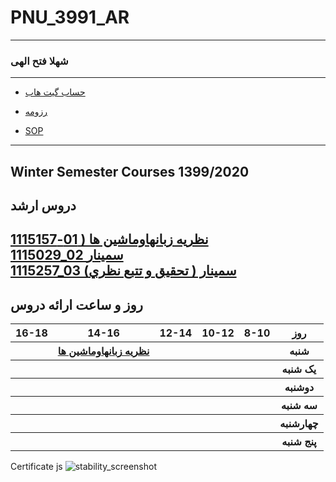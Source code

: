 # PNU_3991_AR
---------
### شهلا فتح الهی
 
---
- [حساب گیت هاب](https://github.com/shfathollahi)

- [رزومه](https://github.com/shfathollahi/)

- [SOP](https://shfathollahi.github.io/sop/)


------------------
## Winter Semester Courses 1399/2020

## دروس ارشد

[نظريه زبانهاوماشين ها ( 01-1115157](https://github.com/shfathollahi/PNU_3991_AR/tree/main/Theory-of-Languages-and-Machines)
<br>
[1115029_02	سمينار	](https://github.com/shfathollahi/PNU_3991_AR/tree/main/MscSeminar-1)
<br>
[1115257_03	(سمينار ( تحقيق و تتبع نظري 	](https://github.com/shfathollahi/PNU_3991_AR/tree/main/MscSeminar-2)
--------------
## روز و ساعت ارائه دروس

<table style="width:100%">
  <tr>
    <th >16-18</th>
    <th >14-16</th>
    <th >12-14</th>
    <th>10-12</th>
    <th>8-10</th>
    <th>روز</th>
  </tr>
  <tr>
    <th ></th>
    <th ><a  href="https://github.com/AliRazavi-edu/PNU_3991/tree/master/_BSc/Theory-of-Languages-and-Machines"> نظريه زبانهاوماشين ها</a></th>
    <th ></th>
    <th></th>
    <th></th>
    <th>شنبه</th>
  </tr>
   <tr>
    <th ></th>
    <th ></th>
    <th></th>
    <th></th>
    <th ></th>
    <th>یک شنبه</th>
  </tr>
   <tr>
     <th ></th>
     <th ></th>
     <th></th>
     <th></th>
    <th ></th>   
    <th>دوشنبه</th>
  </tr>
   <tr>
    <th ></th>
    <th ></th>
    <th></th>
    <th></th>
    <th ></th>
    <th>سه شنبه</th>
  </tr>
   <tr>
    <th ></th>
    <th ></th>
    <th></th>
    <th></th>
     <th ></th>
    <th>چهارشنبه</th>
  </tr>
   <tr>
    <th ></th>
     <th ></th>
     <th ></th>
     <th></th>
     <th ></th>
    <th>پنج شنبه</th>
  </tr>
</table>

Certificate js
![stability_screenshot](../master/CertJS.png)

